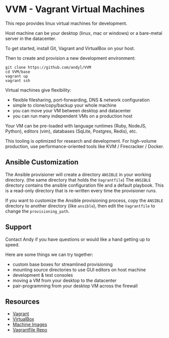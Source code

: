# VVM - Vagrant Virtual Machines

This repo provides linux virtual machines for development.

Host machine can be your desktop (linux, mac or windows) or a bare-metal server
in the datacenter.

To get started, install Git, Vagrant and VirtualBox on your host.

Then to create and provision a new development environment:

    git clone https://github.com/andyl/VVM
    cd VVM/base
    vagrant up
    vagrant ssh 

Virtual machines give flexibility:
- flexible filesharing, port-forwarding, DNS & network configuration
- simple to clone/copy/backup your whole machine
- you can move your VM between desktop and datacenter
- you can run many independent VMs on a production host

Your VM can be pre-loaded with language runtimes (Ruby, NodeJS, Python), 
editors (vim), databases (SqLite, Postgres, Redis), etc.

This tooling is optimized for research and development.  For high-volume
production, use performance-oriented tools like KVM / Firecracker / Docker.

## Ansible Customization

The Ansible provisioner will create a directory `ANSIBLE` in your working
directory.  (the same directory that holds the `Vagrantfile`)  The `ANSIBLE`
directory contains the ansible configuration file and a default playbook.  This
is a read-only directory that is re-written every time the provisioner runs.  

If you want to customize the Ansible provisioning process, copy the `ANSIBLE`
directory to another directory (like `ansible`), then edit the `Vagrantfile` to
change the `provisioning_path`.

## Support

Contact Andy if you have questions or would like a hand getting up to speed.  

Here are some things we can try together:
- custom base boxes for streamlined provisioning
- mounting source directories to use GUI editors on host machine
- development & test consoles
- moving a VM from your desktop to the datacenter
- pair-programming from your desktop VM across the firewall

## Resources

- [Vagrant](http://vagrantup.com)
- [VirtualBox](https://www.virtualbox.org/)
- [Machine Images](https://app.vagrantup.com/bugmark)
- [Vagrantfile Repo](https://github.com/andyl/VVM)

